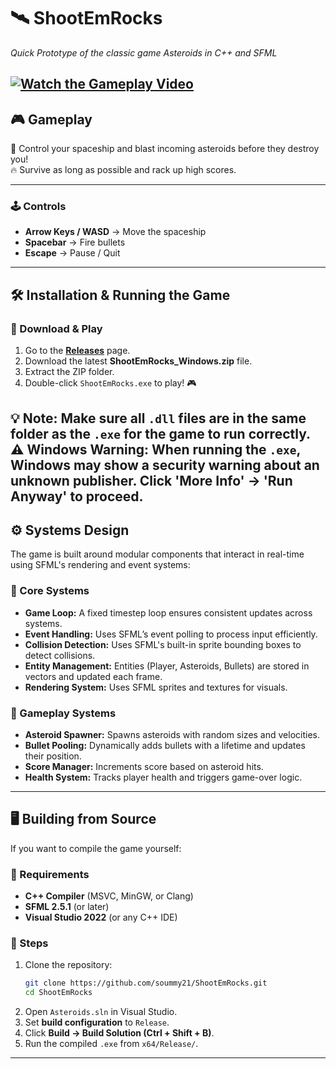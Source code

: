# 🛰️ ShootEmRocks
*Quick Prototype of the classic game Asteroids in C++ and SFML*

[![Watch the Gameplay Video](https://vumbnail.com/1072605696.jpg)](https://vimeo.com/1072605696)
---

## 🎮 Gameplay
🚀 Control your spaceship and blast incoming asteroids before they destroy you!  
🔥 Survive as long as possible and rack up high scores.  

---

### 🕹️ Controls
- **Arrow Keys / WASD** → Move the spaceship  
- **Spacebar** → Fire bullets  
- **Escape** → Pause / Quit  

---

## 🛠️ Installation & Running the Game

### 🔹 Download & Play
1. Go to the **[Releases](https://github.com/soummy21/ShootEmRocks/releases)** page.  
2. Download the latest **ShootEmRocks_Windows.zip** file.  
3. Extract the ZIP folder.  
4. Double-click `ShootEmRocks.exe` to play! 🎮  

💡 Note: Make sure all `.dll` files are in the same folder as the `.exe` for the game to run correctly.  
⚠ Windows Warning: When running the `.exe`, Windows may show a security warning about an unknown publisher. Click **'More Info' → 'Run Anyway'** to proceed.
---

## ⚙️ Systems Design
The game is built around modular components that interact in real-time using SFML's rendering and event systems:

### 🔸 Core Systems
- **Game Loop:** A fixed timestep loop ensures consistent updates across systems.
- **Event Handling:** Uses SFML’s event polling to process input efficiently.
- **Collision Detection:** Uses SFML's built-in sprite bounding boxes to detect collisions.
- **Entity Management:** Entities (Player, Asteroids, Bullets) are stored in vectors and updated each frame.
- **Rendering System:** Uses SFML sprites and textures for visuals.

### 🔸 Gameplay Systems
- **Asteroid Spawner:** Spawns asteroids with random sizes and velocities.
- **Bullet Pooling:** Dynamically adds bullets with a lifetime and updates their position.
- **Score Manager:** Increments score based on asteroid hits.
- **Health System:** Tracks player health and triggers game-over logic.


---

## 🖥️ Building from Source
If you want to compile the game yourself:

### 🔹 Requirements
- **C++ Compiler** (MSVC, MinGW, or Clang)  
- **SFML 2.5.1** (or later)  
- **Visual Studio 2022** (or any C++ IDE)  

### 🔹 Steps
1. Clone the repository:  
   ```sh
   git clone https://github.com/soummy21/ShootEmRocks.git
   cd ShootEmRocks
   ```
2. Open `Asteroids.sln` in Visual Studio.  
3. Set **build configuration** to `Release`.  
4. Click **Build → Build Solution (Ctrl + Shift + B)**.  
5. Run the compiled `.exe` from `x64/Release/`.  

---
